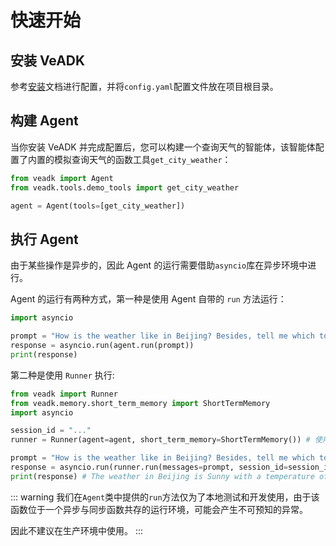# 快速开始

## 安装 VeADK

参考[安装](./installation.md)文档进行配置，并将`config.yaml`配置文件放在项目根目录。

## 构建 Agent

当你安装 VeADK 并完成配置后，您可以构建一个查询天气的智能体，该智能体配置了内置的模拟查询天气的函数工具`get_city_weather`：

```python
from veadk import Agent
from veadk.tools.demo_tools import get_city_weather

agent = Agent(tools=[get_city_weather])
```

## 执行 Agent

由于某些操作是异步的，因此 Agent 的运行需要借助`asyncio`库在异步环境中进行。

Agent 的运行有两种方式，第一种是使用 Agent 自带的 `run` 方法运行：

```python
import asyncio

prompt = "How is the weather like in Beijing? Besides, tell me which tool you invoked."
response = asyncio.run(agent.run(prompt))
print(response)
```

第二种是使用 `Runner` 执行:

```python
from veadk import Runner
from veadk.memory.short_term_memory import ShortTermMemory
import asyncio

session_id = "..."
runner = Runner(agent=agent, short_term_memory=ShortTermMemory()) # 使用 Runner 执行智能体

prompt = "How is the weather like in Beijing? Besides, tell me which tool you invoked."
response = asyncio.run(runner.run(messages=prompt, session_id=session_id))
print(response) # The weather in Beijing is Sunny with a temperature of 25°C. The tool invoked is get_city_weather.
```

::: warning
我们在`Agent`类中提供的`run`方法仅为了本地测试和开发使用，由于该函数位于一个异步与同步函数共存的运行环境，可能会产生不可预知的异常。

因此不建议在生产环境中使用。
:::

